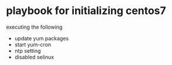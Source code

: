 # playbook for initializing centos7
executing the following

- update yum packages
- start yum-cron
- ntp setting
- disabled selinux
